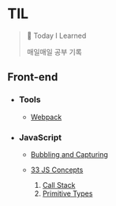 # TIL 

> 📝 Today I Learned
>
> 매일매일 공부 기록





## Front-end

- ### **Tools**
  
  - [Webpack](https://github.com/SewookHan/TIL/blob/main/Webpack/Webpack.md)



- ### **JavaScript**

  - [Bubbling and Capturing](https://github.com/SewookHan/TIL/blob/main/JavaScript/bubbling-and-capturing.md)
  
  - [33 JS Concepts](https://github.com/SewookHan/TIL/blob/main/JavaScript/33-js-concepts) 
  
    1. [Call Stack](https://github.com/SewookHan/TIL/blob/main/JavaScript/33-js-concepts/call-stack.md)
    2. [Primitive Types](https://github.com/SewookHan/TIL/blob/main/JavaScript/33-js-concepts/primitive-types.md)
  
    


